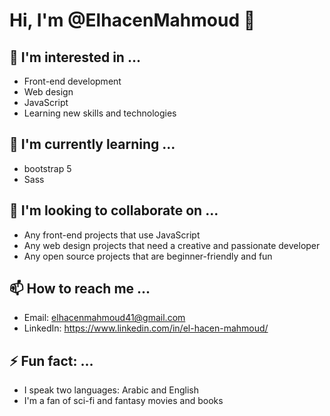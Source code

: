 # Hi, I'm @ElhacenMahmoud 👋

## 👀 I'm interested in ...
- Front-end development
- Web design
- JavaScript
- Learning new skills and technologies

## 🌱 I'm currently learning ...
- bootstrap 5
- Sass

## 💞️ I'm looking to collaborate on ...
- Any front-end projects that use JavaScript
- Any web design projects that need a creative and passionate developer
- Any open source projects that are beginner-friendly and fun

## 📫 How to reach me ...
- Email: elhacenmahmoud41@gmail.com
- LinkedIn: https://www.linkedin.com/in/el-hacen-mahmoud/

## ⚡ Fun fact: ...
- I speak two languages: Arabic and English
- I'm a fan of sci-fi and fantasy movies and books


<!---
ElhacenMahmoud/ElhacenMahmoud is a ✨ special ✨ repository because its `README.md` (this file) appears on your GitHub profile.
You can click the Preview link to take a look at your changes.
--->
